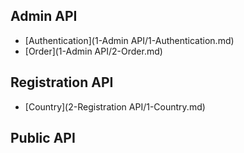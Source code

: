 
## Admin API


- [Authentication](1-Admin API/1-Authentication.md)
- [Order](1-Admin API/2-Order.md)

## Registration API


- [Country](2-Registration API/1-Country.md)

## Public API

